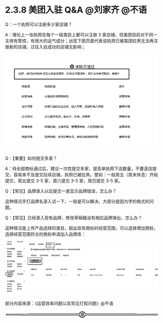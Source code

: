 # 2.3.8 美团入驻 Q&A @刘家齐 @不语

Q：一个执照可以注册多少家店铺？

A：理论上一张执照在每个一级类目上都可以注册 3 家店铺，但美团目前对于同一主体有管控，有很大的运气成分；出现下图页面代表该执照已被美团拉黑无法再注册新的店铺，过往入驻成功的店铺无影响；

![](img/76ba68feb669f01b5dac4a8dcd547032.png)

Q：【重要】如何提交多家？

A：待全部商标通过后，建议一次性提交多家，提高单执照下店数量，不要逐店提交，容易来不及提交后续店铺，执照已被拉黑。譬如：一般周五（周末休息）开始提交，周五提交 3-5 家，周六提交 3-5 家，周日提交 3-5 家。

Q：【常见】品牌录入以后提交一直显示品牌错误，怎么办？

这种情况手打品牌名录入试一下，一般是可以解决，大部分是因为字的格式的问题。

Q：【常见】已经录入现有品牌，修改草稿箱没有相应品牌弹出，怎么办？

这种情况是上传产品选择的类目，超出现有商标的经营范围，可以选择增加商标，选择经营范围符合的商标申请加入品牌库：

![](img/1b5ac7d8bdad4fdd6b54fec0444b724c.png)

部分内容来源：《运营效率问题以及常见打假问题》@不语

![](img/af1b0ff95055ad1b068bc39a8c34b73c.png)